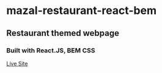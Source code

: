 # mazal-restaurant-react-bem
## Restaurant themed webpage 
### Built with React.JS, BEM CSS

[Live Site](https://greysonnn.dev)
